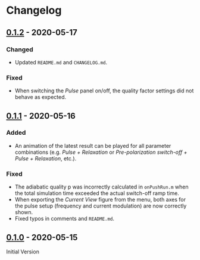 # Changelog

## [0.1.2] - 2020-05-17

### Changed
- Updated `README.md` and `CHANGELOG.md`.

### Fixed

- When switching the *Pulse* panel on/off, the quality factor settings did not behave as expected.

## [0.1.1] - 2020-05-16

### Added
- An animation of the latest result can be played for all parameter combinations (e.g. *Pulse + Relaxation* or *Pre-polarization switch-off + Pulse + Relaxation*, etc.).

### Fixed

- The adiabatic quality p was incorrectly calculated in `onPushRun.m` when the total simulation time exceeded the actual switch-off ramp time.
- When exporting the *Current View* figure from the menu, both axes for the pulse setup (frequency and current modulation) are now correctly shown.
- Fixed typos in comments and `README.md`.

## [0.1.0] - 2020-05-15

Initial Version

[0.1.2]: https://github.com/ThoHiller/nmr-blochus/compare/v.0.1.1...v0.1.2
[0.1.1]: https://github.com/ThoHiller/nmr-blochus/compare/v.0.1.0...v.0.1.1
[0.1.0]: https://github.com/ThoHiller/nmr-blochus/releases/tag/v.0.1.0
